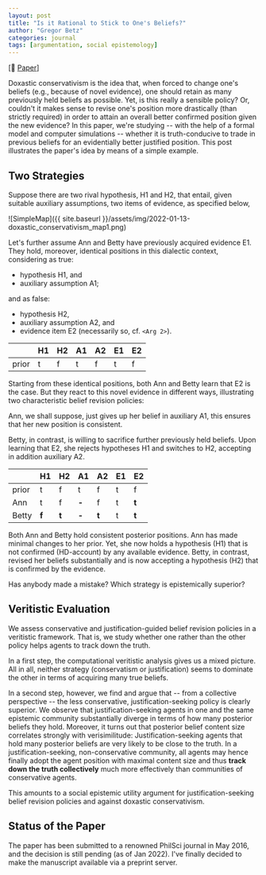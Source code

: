 ```yaml
---
layout: post
title: "Is it Rational to Stick to One's Beliefs?"
author: "Gregor Betz"
categories: journal
tags: [argumentation, social epistemology]
---
```


[📝 [Paper](http://philsci-archive.pitt.edu/20111/)] 

Doxastic conservativism is the idea that, when forced to change one's beliefs (e.g., because of novel evidence), one should retain as many previously held beliefs as possible. Yet, is this really a sensible policy? Or, couldn't it makes sense to revise one's position more drastically (than strictly required) in order to attain an overall better confirmed position given the new evidence? In this paper, we're studying -- with the help of a formal model and computer simulations -- whether it is truth-conducive to trade in previous beliefs for an evidentially better justified position. This post illustrates the paper's idea by means of a simple example.

## Two Strategies

Suppose there are two rival hypothesis, H1 and H2, that entail, given suitable auxiliary assumptions, two items of evidence, as specified below,

![SimpleMap]({{ site.baseurl }}/assets/img/2022-01-13-doxastic_conservativism_map1.png)

Let's further assume Ann and Betty have previously acquired evidence E1. They hold, moreover, identical positions in this dialectic context, considering as true:

* hypothesis H1, and
* auxiliary assumption A1;

and as false:

* hypothesis H2,
* auxiliary assumption A2, and
* evidence item E2 (necessarily so, cf. `<Arg 2>`).

|      | H1 | H2 | A1 | A2 | E1 | E2 |
|------|----|----|----|----|----|----|
|prior | t  | f  | t  | f  | t  | f  |


Starting from these identical positions, both Ann and Betty learn that E2 is the case. But they react to this novel evidence in different ways, illustrating two characteristic belief revision policies:

Ann, we shall suppose, just gives up her belief in auxiliary A1, this ensures that her new position is consistent.

Betty, in contrast, is willing to sacrifice further previously held beliefs. Upon learning that E2, she rejects hypotheses H1 and switches to H2, accepting in addition auxiliary A2. 

|      | H1 | H2 | A1 | A2 | E1 | E2 |
|------|----|----|----|----|----|----|
|prior | t  | f  | t  | f  | t  | f  |
|Ann   | t  | f  |**-** | f  | t  | **t**  |
|Betty | **f**  | **t**  | **-**  | **t**  | t  | **t**  |

Both Ann and Betty hold consistent posterior positions. Ann has made minimal changes to her prior. Yet, she now holds a hypothesis (H1) that is not confirmed (HD-account) by any available evidence. Betty, in contrast, revised her beliefs substantially and is now accepting a hypothesis (H2) that is confirmed by the evidence.   

Has anybody made a mistake? Which strategy is epistemically superior?


## Veritistic Evaluation

We assess conservative and justification-guided belief revision policies in a veritistic framework. That is, we study whether one rather than the other policy helps agents to track down the truth.

In a first step, the computational veritistic analysis gives us a mixed picture. All in all, neither strategy (conservatism or justification) seems to dominate the other in terms of acquiring many true beliefs. 

In a second step, however, we find and argue that -- from a collective perspective -- the less conservative, justification-seeking policy is clearly superior. We observe that justification-seeking agents in one and the same epistemic community substantially diverge in terms of how many posterior beliefs they hold. Moreover, it turns out that posterior belief content size correlates strongly with verisimilitude: Justification-seeking agents that hold many posterior beliefs are very likely to be close to the truth. In a justification-seeking, non-conservative community, all agents may hence finally adopt the agent position with maximal content size and thus **track down the truth collectively** much more effectively than communities of conservative agents.

This amounts to a social epistemic utility argument for justification-seeking belief revision policies and against doxastic conservativism.

## Status of the Paper

The paper has been submitted to a renowned PhilSci journal in May 2016, and the decision is still pending (as of Jan 2022). I've finally decided to make the manuscript available via a preprint server. 